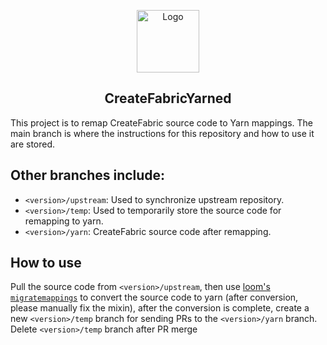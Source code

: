 <p align="center"><img src=".idea/icon.png" alt="Logo" width="100"></p>
<h2 align="center">CreateFabricYarned</h2>

This project is to remap CreateFabric source code to Yarn mappings.
The main branch is where the instructions for this repository and how to use it are stored.

## Other branches include:

- `<version>/upstream`: Used to synchronize upstream repository.
- `<version>/temp`: Used to temporarily store the source code for remapping to yarn.
- `<version>/yarn`: CreateFabric source code after remapping.

## How to use
Pull the source code from `<version>/upstream`, then use [loom's `migratemappings`](https://fabricmc.net/wiki/tutorial:migratemappings) to convert the source code to yarn (after conversion, please manually fix the mixin),
after the conversion is complete, create a new `<version>/temp` branch for sending PRs to the `<version>/yarn` branch. Delete `<version>/temp` branch after PR merge
